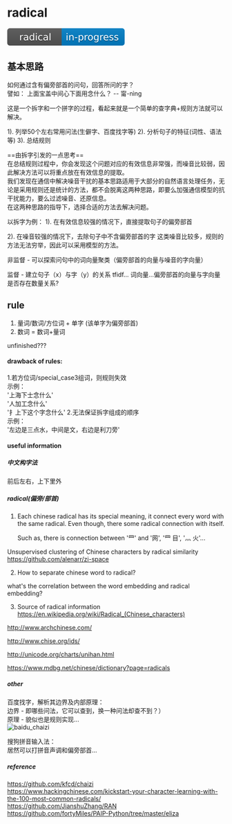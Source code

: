 # radical
![status](artworks/progress.svg)


## 基本思路
如何通过含有偏旁部首的问句，回答所问的字？  
譬如：
上面宝盖中间心下面用念什么？ -- 甯-nìng

这是一个拆字和一个拼字的过程，看起来就是一个简单的查字典+规则方法就可以解决。

1). 列举50个左右常用问法(生僻字、百度找字等)
2). 分析句子的特征(词性、语法等)
3). 总结规则


==由拆字引发的一点思考==  
在总结规则过程中，你会发现这个问题对应的有效信息非常强，而噪音比较弱，因此解决方法可以将重点放在有效信息的提取。  
我们发现在通信中解决噪音干扰的基本思路适用于大部分的自然语言处理任务，无论是采用规则还是统计的方法，都不会脱离这两种思路，即要么加强通信模型的抗干扰能力，要么过滤噪音、还原信息。  
在这两种思路的指导下，选择合适的方法去解决问题。

以拆字为例：
1). 在有效信息较强的情况下，直接提取句子的偏旁部首

2). 在噪音较强的情况下，去除句子中不含偏旁部首的字
这类噪音比较多，规则的方法无法穷举，因此可以采用模型的方法。

非监督 - 可以探索问句中的词向量聚类（偏旁部首的向量与噪音的字向量）  

监督 - 建立句子（x）与字（y）的关系
       tfidf...
       词向量...偏旁部首的向量与字向量是否存在数量关系?


## rule
1. 量词/数词/方位词 + 单字 (该单字为偏旁部首)  
2. 数词 = 数词+量词  


unfinished???


#### drawback of rules:
1.若方位词/special_case3组词，则规则失效  
示例：  
'上海下士念什么'  
'人加工念什么'  
'扌上下这个字念什么'
2.无法保证拆字组成的顺序  
示例：  
'左边是三点水，中间是文，右边是利刀旁'


#### useful information
##### 中文构字法
前后左右，上下里外  

##### radical(偏旁/部首)

1. Each chinese radical has its special meaning, it connect every word with the same radical. Even though, there some radical connection with itself.

   Such as, there is connection between '罒' and '网', '罒  目', '灬  火'... 

Unsupervised clustering of Chinese characters by radical similarity
https://github.com/alenarr/zi-space 
    

2. How to separate chinese word to radical?

what's the correlation between the word embedding and radical embedding?

3. Source of radical information
https://en.wikipedia.org/wiki/Radical_(Chinese_characters)

http://www.archchinese.com/

http://www.chise.org/ids/

http://unicode.org/charts/unihan.html

https://www.mdbg.net/chinese/dictionary?page=radicals

##### other
百度找字，解析其边界及内部原理：  
边界 - 即哪些问法，它可以查到，换一种问法却查不到？）  
原理 - 貌似也是规则实现...  
![baidu_chaizi](https://github.com/bifeng/radical/raw/master/dict/baidu_chaizi.png)

搜狗拼音输入法：  
居然可以打拼音声调和偏旁部首...

##### reference
https://github.com/kfcd/chaizi  
https://www.hackingchinese.com/kickstart-your-character-learning-with-the-100-most-common-radicals/  
https://github.com/JianshuZhang/RAN  
https://github.com/fortyMiles/PAIP-Python/tree/master/eliza  
